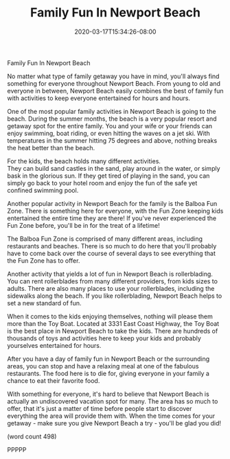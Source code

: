 ﻿---
title: "Family Fun In Newport Beach"
date: 2020-03-17T15:34:26-08:00
description: "long articles Tips for Web Success"
featured_image: "/images/long articles.jpg"
tags: ["long articles"]
---

Family Fun In Newport Beach

No matter what type of family getaway you have in mind,
you'll always find something for everyone throughout
Newport Beach.  From young to old and everyone in 
between, Newport Beach easily combines the best of family
fun with activities to keep everyone entertained for 
hours and hours.

One of the most popular family activities in Newport 
Beach is going to the beach.  During the summer months,
the beach is a very popular resort and getaway spot for
the entire family.  You and your wife or your friends can
enjoy swimming, boat riding, or even hitting the waves on
a jet ski.  With temperatures in the summer hitting 75
degrees and above, nothing breaks the heat better than
the beach.

For the kids, the beach holds many different activities.  
They can build sand castles in the sand, play around in
the water, or simply bask in the glorious sun.  If they
get tired of playing in the sand, you can simply go back
to your hotel room and enjoy the fun of the safe yet
confined swimming pool.

Another popular activity in Newport Beach for the family
is the Balboa Fun Zone.  There is something here for
everyone, with the Fun Zone keeping kids entertained the
entire time they are there!  If you've never experienced
the Fun Zone before, you'll be in for the treat of a
lifetime!

The Balboa Fun Zone is comprised of many different areas,
including restaurants and beaches.  There is so much to
do here that you'll probably have to come back over the
course of several days to see everything that the Fun Zone
has to offer.

Another activity that yields a lot of fun in Newport Beach 
is rollerblading.  You can rent rollerblades from many
different providers, from kids sizes to adults.  There are
also many places to use your rollerblades, including the 
sidewalks along the beach.  If you like rollerblading,
Newport Beach helps to set a new standard of fun.

When it comes to the kids enjoying themselves, nothing
will please them more than the Toy Boat.  Located at 3331
East Coast Highway, the Toy Boat is the best place in
Newport Beach to take the kids.  There are hundreds of 
thousands of toys and activities here to keep your kids
and probably yourselves entertained for hours.  

After you have a day of family fun in Newport Beach or 
the surrounding areas, you can stop and have a relaxing
meal at one of the fabulous restaurants.  The food here is
to die for, giving everyone in your family a chance to 
eat their favorite food.

With something for everyone, it's hard to believe that 
Newport Beach is actually an undiscovered vacation spot
for many.  The area has so much to offer, that it's just
a matter of time before people start to discover 
everything the area will provide them with.  When the time
comes for your getaway - make sure you give Newport Beach
a try - you'll be glad you did!

(word count 498)

PPPPP
